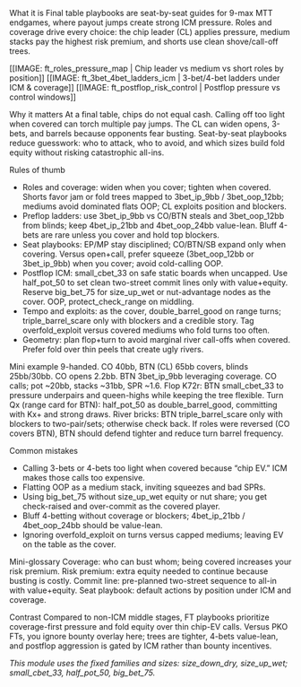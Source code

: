 What it is
Final table playbooks are seat-by-seat guides for 9-max MTT endgames, where payout jumps create strong ICM pressure. Roles and coverage drive every choice: the chip leader (CL) applies pressure, medium stacks pay the highest risk premium, and shorts use clean shove/call-off trees.

[[IMAGE: ft_roles_pressure_map | Chip leader vs medium vs short roles by position]]
[[IMAGE: ft_3bet_4bet_ladders_icm | 3-bet/4-bet ladders under ICM & coverage]]
[[IMAGE: ft_postflop_risk_control | Postflop pressure vs control windows]]

Why it matters
At a final table, chips do not equal cash. Calling off too light when covered can torch multiple pay jumps. The CL can widen opens, 3-bets, and barrels because opponents fear busting. Seat-by-seat playbooks reduce guesswork: who to attack, who to avoid, and which sizes build fold equity without risking catastrophic all-ins.

Rules of thumb
- Roles and coverage: widen when you cover; tighten when covered. Shorts favor jam or fold trees mapped to 3bet_ip_9bb / 3bet_oop_12bb; mediums avoid dominated flats OOP; CL exploits position and blockers.
- Preflop ladders: use 3bet_ip_9bb vs CO/BTN steals and 3bet_oop_12bb from blinds; keep 4bet_ip_21bb and 4bet_oop_24bb value-lean. Bluff 4-bets are rare unless you cover and hold top blockers.
- Seat playbooks: EP/MP stay disciplined; CO/BTN/SB expand only when covering. Versus open+call, prefer squeeze (3bet_oop_12bb or 3bet_ip_9bb) when you cover; avoid cold-calling OOP.
- Postflop ICM: small_cbet_33 on safe static boards when uncapped. Use half_pot_50 to set clean two-street commit lines only with value+equity. Reserve big_bet_75 for size_up_wet or nut-advantage nodes as the cover. OOP, protect_check_range on middling.
- Tempo and exploits: as the cover, double_barrel_good on range turns; triple_barrel_scare only with blockers and a credible story. Tag overfold_exploit versus covered mediums who fold turns too often.
- Geometry: plan flop+turn to avoid marginal river call-offs when covered. Prefer fold over thin peels that create ugly rivers.

Mini example
9-handed. CO 40bb, BTN (CL) 65bb covers, blinds 25bb/30bb. CO opens 2.2bb. BTN 3bet_ip_9bb leveraging coverage. CO calls; pot ~20bb, stacks ~31bb, SPR ~1.6. Flop K72r: BTN small_cbet_33 to pressure underpairs and queen-highs while keeping the tree flexible. Turn Qx (range card for BTN): half_pot_50 as double_barrel_good, committing with Kx+ and strong draws. River bricks: BTN triple_barrel_scare only with blockers to two-pair/sets; otherwise check back. If roles were reversed (CO covers BTN), BTN should defend tighter and reduce turn barrel frequency.

Common mistakes
- Calling 3-bets or 4-bets too light when covered because “chip EV.” ICM makes those calls too expensive.
- Flatting OOP as a medium stack, inviting squeezes and bad SPRs.
- Using big_bet_75 without size_up_wet equity or nut share; you get check-raised and over-commit as the covered player.
- Bluff 4-betting without coverage or blockers; 4bet_ip_21bb / 4bet_oop_24bb should be value-lean.
- Ignoring overfold_exploit on turns versus capped mediums; leaving EV on the table as the cover.

Mini-glossary
Coverage: who can bust whom; being covered increases your risk premium.
Risk premium: extra equity needed to continue because busting is costly.
Commit line: pre-planned two-street sequence to all-in with value+equity.
Seat playbook: default actions by position under ICM and coverage.

Contrast
Compared to non-ICM middle stages, FT playbooks prioritize coverage-first pressure and fold equity over thin chip-EV calls. Versus PKO FTs, you ignore bounty overlay here; trees are tighter, 4-bets value-lean, and postflop aggression is gated by ICM rather than bounty incentives.

_This module uses the fixed families and sizes: size_down_dry, size_up_wet; small_cbet_33, half_pot_50, big_bet_75._

